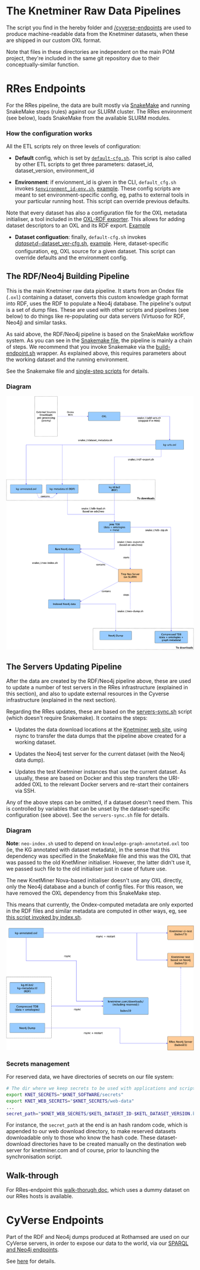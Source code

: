 # The Knetminer Raw Data Pipelines

The script you find in the hereby folder and [/cyverse-endpoints](../cyverse-endpoints) are used to produce machine-readable data from the Knetminer datasets, when these are shipped in our custom OXL format.  

Note that files in these directories are independent on the main POM project, they're included in the same git repository due to their conceptually-similar function.


# RRes Endpoints 

For the RRes pipeline, the data are built mostly via [SnakeMake][10] and running SnakeMake steps (rules) against our SLURM cluster. The RRes environment (see below), loads SnakeMake from the available SLURM modules.

[10]: https://snakemake.readthedocs.io/en/stable/getting_started/installation.html

### How the configuration works

All the ETL scripts rely on three levels of configuration:

* **Default** config, which is set by [`default-cfg.sh`](config/default-cfg.sh). This script is also called by other ETL scripts to get three parameters: dataset_id, dataset_version, environment_id

* **Environment**: if envionment_id is given in the CLI, `default_cfg.sh` invokes [`$environment_id-env.sh`](config/environments/), [example](config/environments/rres-env.sh). These config scripts are meant to set environment-specific config, eg, paths to external tools in your particular running host. This script can override previous defaults.

Note that every dataset has also a configuration file for the OXL metadata initialiser, a tool included in the [OXL-RDF exporter][20]. This allows for adding dataset descriptors to an OXL and its RDF export. [Example][30] 

[20]: https://github.com/Rothamsted/knetbuilder/tree/master/ondex-knet-builder/modules/rdf-export-2
[30]: https://github.com/Rothamsted/knetbuilder/tree/master/ondex-knet-builder/modules/rdf-export-2/src/main/assembly/resources/knetminer-descriptors  

* **Dataset configuation**: finally, `default-cfg.sh` invokes [$dataset_id-$dataset_ver-cfg.sh](config/datasets), [example](config/datasets/poaceae-free-57-cfg.sh). Here, dataset-specific configuration, eg, OXL source for a given dataset. This script can override defaults and the environment config.

  
## The RDF/Neo4j Building Pipeline 

This is the main Knetminer raw data pipeline. It starts from an Ondex file (`.oxl`) containing a dataset, converts this custom knowledge graph format into RDF, uses the RDF to populate a Neo4j database. The pipeline's output is a set of dump files. These are used with other scripts and pipelines (see below) to do things like re-populating our data servers (Virtuoso for RDF, Neo4j) and similar tasks.

As said above, the RDF/Neo4j pipeline is based on the SnakeMake workflow system. As you can see in the [Snakemake file](build-endpoint.snakefile), the pipeline is mainly a chain of steps. We recommend that you invoke Snakemake via the [build-endpoint.sh](build-endpoint.sh) wrapper. As explained above, this requires parameters about the working dataset and the running environment.

See the Snakemake file and [single-step scripts](endpoint-steps) for details.


### Diagram

<img src = "doc/rres-snake-pipe.png" />

## The Servers Updating Pipeline

After the data are created by the RDF/Neo4j pipeline above, these are used to update a number of test servers in the RRes infrastructure (explained in this section), and also to update external resources in the Cyverse infrastructure
(explained in the next section).

Regarding the RRes updates, these are based on the [servers-sync.sh](servers-sync.sh) script (which doesn't require Snakemake). It contains the steps:

* Updates the data download locations at the [Knetminer web site](https://knetminer.com/downloads/), using rsync to transfer the data dumps that the pipeline above created for a working dataset.
   
* Updates the Neo4j test server for the current dataset (with the Neo4j data dump).

* Updates the test Knetminer instances that use the current dataset. As usually, these are based on Docker and this step transfers the URI-added OXL to the relevant Docker servers and re-start their containers via SSH.

Any of the above steps can be omitted, if a dataset doesn't need them. This is controlled by variables that can be unset by the dataset-specific configuration (see above). See the `servers-sync.sh` file for details. 

### Diagram

**Note**: `neo-index.sh` used to depend on `knowledge-graph-annotated.oxl` too (ie, the KG annotated with dataset metadata), in the sense that this dependency was specified in the SnakeMake file and this was the OXL that was passed to the old KnetMiner initialiser. However, the latter didn't use it, we passed such file to the old initialiser just in case of future use.

The new KnetMiner Nova-based initialiser doesn't use any OXL directly, only the Neo4j database and a bunch of config files. For this reason, we have removed the OXL dependency from this SnakeMake step.

This means that currently, the Ondex-computed metadata are only exported in the RDF files and similar metadata are computed in other ways, eg, see [this script invoked by index.sh](utils/neo4j/neo-stats.sh).

<img src = "doc/server-sync.png" />



### Secrets management

For reserved data, we have directories of secrets on our file system:

```bash
# The dir where we keep secrets to be used with applications and scripts
export KNET_SECRETS="$KNET_SOFTWARE/secrets"
export KNET_WEB_SECRETS="$KNET_SECRETS/web-data"
...
secret_path="$KNET_WEB_SECRETS/$KETL_DATASET_ID-$KETL_DATASET_VERSION.key"
```
For instance, the `secret_path` at the end is an hash random code, which is appended to our web download directory, to make reserved datasets downloadable only to those who know the hash code. These dataset-download directories have to be created manually on the
destination web server for knetminer.com and of course, prior to launching the synchronisation script.

## Walk-through

For RRes-endpoint this [walk-thorugh doc](doc/pipeline-walkthrough.md), which uses a dummy dataset on our RRes hosts is available.


# CyVerse Endpoints

Part of the RDF and Neo4j dumps produced at Rothamsed are used on our CyVerse servers, in order 
to expose our data to the world, via our [SPARQL and Neo4j endpoints][100].

[100]: https://knetminer.com/data

See [here](../cyverse-endpoints) for details.
